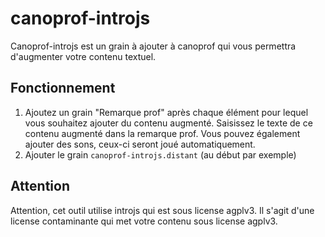 # canoprof-introjs

Canoprof-introjs est un grain à ajouter à canoprof qui vous permettra d'augmenter votre contenu textuel.

## Fonctionnement
1. Ajoutez un grain "Remarque prof" après chaque élément pour lequel vous souhaitez ajouter du contenu augmenté. Saisissez le texte de ce contenu augmenté dans la remarque prof. Vous pouvez également ajouter des sons, ceux-ci seront joué automatiquement.
1. Ajouter le grain `canoprof-introjs.distant` (au début par exemple)

## Attention
Attention, cet outil utilise introjs qui est sous license agplv3. Il s'agit d'une license contaminante qui met votre contenu sous license agplv3.
